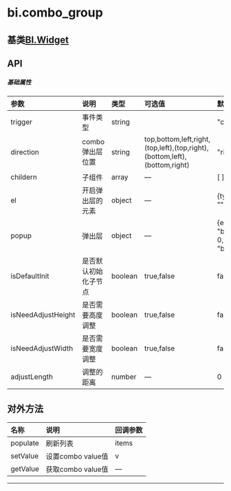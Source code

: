 # bi.combo_group

## 基类[BI.Widget](/core/widget.md)


## API
##### 基础属性
| 参数    | 说明           | 类型  | 可选值 | 默认值
| :------ |:-------------  | :-----| :----|:----
| trigger | 事件类型 | string |  | "click,hover" |
| direction | combo弹出层位置 | string | top,bottom,left,right,(top,left),(top,right),(bottom,left),(bottom,right) | "right"|
| childern | 子组件 | array | — | [ ] |
| el | 开启弹出层的元素 | object | — | {type: "bi.text_button", text: "", value: ""}|
| popup | 弹出层 | object | — |{el: {type: "bi.button_tree",chooseType: 0,layouts: [{type: "bi.vertical"}]}}|
| isDefaultInit | 是否默认初始化子节点 |boolean | true,false | false |
| isNeedAdjustHeight | 是否需要高度调整 | boolean | true,false | false |
| isNeedAdjustWidth | 是否需要宽度调整 | boolean | true,false | false |
| adjustLength | 调整的距离 | number | — | 0 |



## 对外方法
| 名称     | 说明                           |  回调参数     
| :------ |:-------------                  | :-----   
| populate | 刷新列表 | items  |
| setValue | 设置combo value值| v |
| getValue | 获取combo value值 | — |



---


